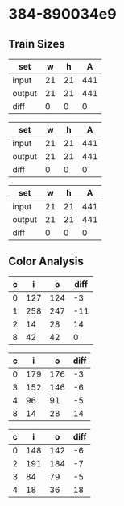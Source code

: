 # 384-890034e9
## Train Sizes

|set|w|h|A|
|---|---|---|---|
|input|21|21|441|
|output|21|21|441|
|diff|0|0|0|


|set|w|h|A|
|---|---|---|---|
|input|21|21|441|
|output|21|21|441|
|diff|0|0|0|


|set|w|h|A|
|---|---|---|---|
|input|21|21|441|
|output|21|21|441|
|diff|0|0|0|


## Color Analysis

|c|i|o|diff|
|---|---|---|---|
|0|127|124|-3|
|1|258|247|-11|
|2|14|28|14|
|8|42|42|0|


|c|i|o|diff|
|---|---|---|---|
|0|179|176|-3|
|3|152|146|-6|
|4|96|91|-5|
|8|14|28|14|


|c|i|o|diff|
|---|---|---|---|
|0|148|142|-6|
|2|191|184|-7|
|3|84|79|-5|
|4|18|36|18|

